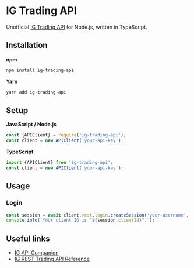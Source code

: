 # IG Trading API

Unofficial [IG Trading API](https://labs.ig.com/rest-trading-api-guide) for Node.js, written in TypeScript.

## Installation

**npm**

```bash
npm install ig-trading-api
```

**Yarn**

```bash
yarn add ig-trading-api
```

## Setup

**JavaScript / Node.js**

```javascript
const {APIClient} = require('ig-trading-api');
const client = new APIClient('your-api-key');
```

**TypeScript**

```typescript
import {APIClient} from 'ig-trading-api';
const client = new APIClient('your-api-key');
```

## Usage

### Login

```typescript
const session = await client.rest.login.createSession('your-username', 'your-password');
console.info(`Your client ID is "${session.clientId}".`);
```

## Useful links

- [IG API Companion](https://labs.ig.com/sample-apps/api-companion/index.html)
- [IG REST Trading API Reference](https://labs.ig.com/rest-trading-api-reference)
